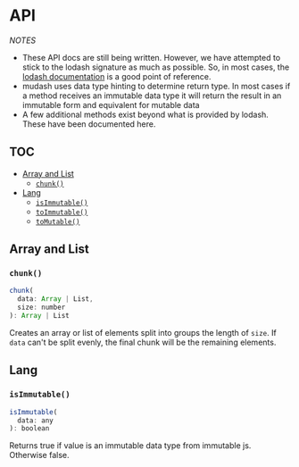 # API

*NOTES*
- These API docs are still being written. However, we have attempted to stick to the lodash signature as much as possible. So, in most cases, the [lodash documentation](https://lodash.com/docs) is a good point of reference.
- mudash uses data type hinting to determine return type. In most cases if a method receives an immutable data type it will return the result in an immutable form and equivalent for mutable data
- A few additional methods exist beyond what is provided by lodash. These have been documented here.

## TOC

* [Array and List](#array-and-list)
  + [`chunk()`](#chunk)
* [Lang](#lang)
  + [`isImmutable()`](#isimmutable)
  + [`toImmutable()`](#toimmutable)
  + [`toMutable()`](#tomutable)


## Array and List

### `chunk()`

```js
chunk(
  data: Array | List,
  size: number
): Array | List
```

Creates an array or list of elements split into groups the length of `size`. If `data` can't be split evenly, the final chunk will be the remaining elements.


## Lang

### `isImmutable()`

```js
isImmutable(
  data: any
): boolean
```

Returns true if value is an immutable data type from immutable js. Otherwise false.
